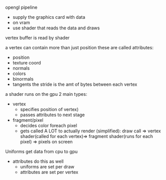 opengl pipeline
- supply the graphics card with data
- on vram
- use shader that reads the data and draws

vertex buffer is read by shader

a vertex can contain more than just position
these are called attributes:
- position
- texture coord
- normals
- colors
- binormals
- tangents
the stride is the amt of bytes between each vertex

a shader runs on the gpu
2 main types: 
- vertex 
  - specifies position of vertex)
  - passes attributes to next stage
- fragment/pixel
  - decides color foreach pixel
  - gets called A LOT
to actually render (simplified): 
draw call => vertex shader(called for each vertex)=> fragment shader(runs for each pixel) => pixels on screen

Uniforms get data from cpu to gpu
- attributes do this as well
  - uniforms are set per draw
  - attributes are set per vertex

